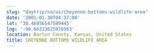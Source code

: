 ```yaml
---
slug: "daytrip/na/us/cheyenne-bottoms-wildlife-area"
date: '2001-01-30T04:37:00'
lat: '38.46956547589445'
lng: '-98.66333625976563'
location: Barton County, Kansas, United States
title: CHEYENNE BOTTOMS WILDLIFE AREA
---
```



